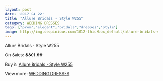 ```yaml
---
layout: post
date: '2017-04-22'
title: "Allure Bridals - Style W255"
category: WEDDING DRESSES
tags: ["prom","elegant","bridals","dresses","style"]
image: http://img.sequinious.com/1012-thickbox_default/allure-bridals-style-w255.jpg
---
```

Allure Bridals - Style W255

On Sales: **$301.99**
<a href="https://www.sequinious.com/wedding-dresses/392-allure-bridals-style-w255.html"><amp-img layout="responsive" width="600" height="600" src="//img.sequinious.com/1012-thickbox_default/allure-bridals-style-w255.jpg" alt="Allure Bridals - Style W255 0" /></a>
<a href="https://www.sequinious.com/wedding-dresses/392-allure-bridals-style-w255.html"><amp-img layout="responsive" width="600" height="600" src="//img.sequinious.com/1013-thickbox_default/allure-bridals-style-w255.jpg" alt="Allure Bridals - Style W255 1" /></a>

Buy it: [Allure Bridals - Style W255](https://www.sequinious.com/wedding-dresses/392-allure-bridals-style-w255.html "Allure Bridals - Style W255")

View more: [WEDDING DRESSES](https://www.sequinious.com/2-wedding-dresses "WEDDING DRESSES")